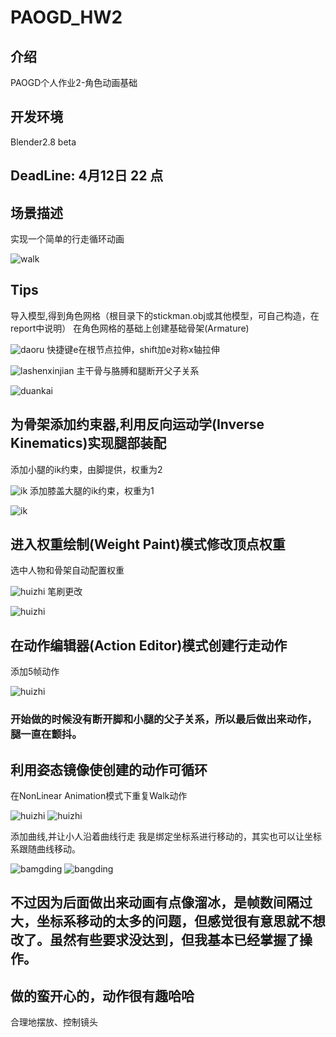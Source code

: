 # PAOGD_HW2
## 介绍
PAOGD个人作业2-角色动画基础

## 开发环境
Blender2.8 beta

## DeadLine: 4月12日 22 点
## 场景描述
实现一个简单的行走循环动画

![walk](https://gitee.com/Maomo/PAOGD_HW2/raw/master/HW2.gif)

## Tips
导入模型,得到角色网格（根目录下的stickman.obj或其他模型，可自己构造，在report中说明）
在角色网格的基础上创建基础骨架(Armature)

![daoru](https://gitee.com/uploads/images/2019/0404/155350_38fd066f_1194012.png)
快捷键e在根节点拉伸，shift加e对称x轴拉伸

![lashenxinjian](https://github.com/maozhimo/POAGD/blob/master/image%20sec/QQ%E5%9B%BE%E7%89%8720190412142642.png?raw=true)
主干骨与胳膊和腿断开父子关系

![duankai](https://github.com/maozhimo/POAGD/blob/master/image%20sec/QQ%E5%9B%BE%E7%89%8720190412142731.png?raw=true)

## 为骨架添加约束器,利用反向运动学(Inverse Kinematics)实现腿部装配
添加小腿的ik约束，由脚提供，权重为2

![ik](https://github.com/maozhimo/POAGD/blob/master/image%20sec/QQ%E5%9B%BE%E7%89%8720190412143820.png?raw=true)
添加膝盖大腿的ik约束，权重为1

![ik](https://github.com/maozhimo/POAGD/blob/master/image%20sec/QQ%E5%9B%BE%E7%89%8720190412143816.png?raw=true)
## 进入权重绘制(Weight Paint)模式修改顶点权重
选中人物和骨架自动配置权重

![huizhi](https://github.com/maozhimo/POAGD/blob/master/image%20sec/QQ%E5%9B%BE%E7%89%8720190412144516.png?raw=true)
笔刷更改

![huizhi](https://github.com/maozhimo/POAGD/blob/master/image%20sec/QQ%E5%9B%BE%E7%89%8720190412144215.png?raw=true)
## 在动作编辑器(Action Editor)模式创建行走动作
添加5帧动作

![huizhi](https://github.com/maozhimo/POAGD/blob/master/image%20sec/W7%25Q0@%25PQB9FO@U@8D~CGN9.png?raw=true)
### 开始做的时候没有断开脚和小腿的父子关系，所以最后做出来动作，腿一直在颤抖。
## 利用姿态镜像使创建的动作可循环
在NonLinear Animation模式下重复Walk动作

![huizhi](https://github.com/maozhimo/POAGD/blob/master/image%20sec/IJY2145DC~QG$2IO%5DRLLNI4.png?raw=true)
![huizhi](https://github.com/maozhimo/POAGD/blob/master/image%20sec/JK_XP%7B0M$0JN$DAI_~FUKUW.png?raw=true)

添加曲线,并让小人沿着曲线行走
我是绑定坐标系进行移动的，其实也可以让坐标系跟随曲线移动。

![bamgding](https://github.com/maozhimo/POAGD/blob/master/image%20sec/L@4M3G4TRK7_EL2Y9@7RRN7.png?raw=true)
![bangding](https://github.com/maozhimo/POAGD/blob/master/image%20sec/QQ%E6%88%AA%E5%9B%BE20190412145629.png?raw=true)

## 不过因为后面做出来动画有点像溜冰，是帧数间隔过大，坐标系移动的太多的问题，但感觉很有意思就不想改了。虽然有些要求没达到，但我基本已经掌握了操作。
## 做的蛮开心的，动作很有趣哈哈
合理地摆放、控制镜头
